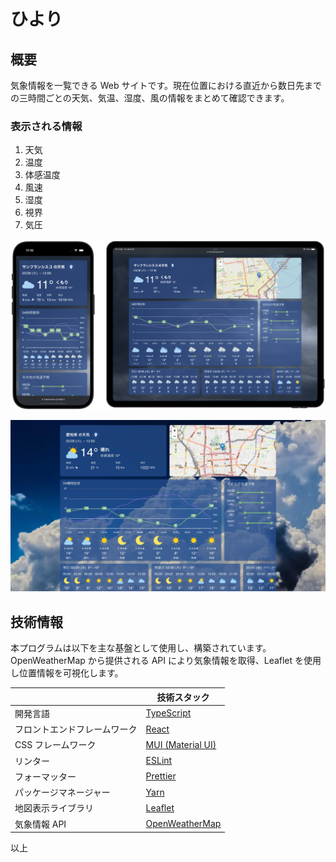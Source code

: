 # ひより

## 概要

気象情報を一覧できる Web サイトです。現在位置における直近から数日先までの三時間ごとの天気、気温、湿度、風の情報をまとめて確認できます。

### 表示される情報

1. 天気
1. 温度
1. 体感温度
1. 風速
1. 湿度
1. 視界
1. 気圧

![device](./.workspace/mobile.png)

![pc](./.workspace/pc.jpg)

## 技術情報

本プログラムは以下を主な基盤として使用し、構築されています。  
OpenWeatherMap から提供される API により気象情報を取得、Leaflet を使用し位置情報を可視化します。

|                              | 技術スタック                                  |
| ---------------------------- | --------------------------------------------- |
| 開発言語                     | [TypeScript](https://www.typescriptlang.org/) |
| フロントエンドフレームワーク | [React](https://ja.reactjs.org/)              |
| CSS フレームワーク           | [MUI (Material UI)](https://mui.com/)         |
| リンター                     | [ESLint](https://eslint.org/)                 |
| フォーマッター               | [Prettier](https://prettier.io/)              |
| パッケージマネージャー       | [Yarn](https://yarnpkg.com/)                  |
| 地図表示ライブラリ           | [Leaflet](https://leafletjs.com/)             |
| 気象情報 API                 | [OpenWeatherMap](https://openweathermap.org/) |

以上
